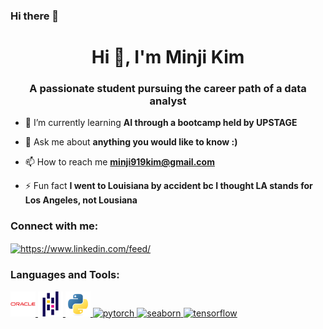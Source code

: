 ### Hi there 👋

<h1 align="center">Hi 👋, I'm Minji Kim</h1>
<h3 align="center">A passionate student pursuing the career path of a data analyst</h3>

- 🌱 I’m currently learning **AI through a bootcamp held by UPSTAGE**

- 💬 Ask me about **anything you would like to know :)**

- 📫 How to reach me **minji919kim@gmail.com**

- ⚡ Fun fact **I went to Louisiana by accident bc I thought LA stands for Los Angeles, not Lousiana**

<h3 align="left">Connect with me:</h3>
<p align="left">
<a href="https://www.linkedin.com/in/minji919kim/" target="blank"><img align="center" src="https://raw.githubusercontent.com/rahuldkjain/github-profile-readme-generator/master/src/images/icons/Social/linked-in-alt.svg" alt="https://www.linkedin.com/feed/" height="30" width="40" /></a>
</p>

<h3 align="left">Languages and Tools:</h3>
<p align="left"> <a href="https://www.oracle.com/" target="_blank" rel="noreferrer"> <img src="https://raw.githubusercontent.com/devicons/devicon/master/icons/oracle/oracle-original.svg" alt="oracle" width="40" height="40"/> </a> <a href="https://pandas.pydata.org/" target="_blank" rel="noreferrer"> <img src="https://raw.githubusercontent.com/devicons/devicon/2ae2a900d2f041da66e950e4d48052658d850630/icons/pandas/pandas-original.svg" alt="pandas" width="40" height="40"/> </a> <a href="https://www.python.org" target="_blank" rel="noreferrer"> <img src="https://raw.githubusercontent.com/devicons/devicon/master/icons/python/python-original.svg" alt="python" width="40" height="40"/> </a> <a href="https://pytorch.org/" target="_blank" rel="noreferrer"> <img src="https://www.vectorlogo.zone/logos/pytorch/pytorch-icon.svg" alt="pytorch" width="40" height="40"/> </a> <a href="https://seaborn.pydata.org/" target="_blank" rel="noreferrer"> <img src="https://seaborn.pydata.org/_images/logo-mark-lightbg.svg" alt="seaborn" width="40" height="40"/> </a> <a href="https://www.tensorflow.org" target="_blank" rel="noreferrer"> <img src="https://www.vectorlogo.zone/logos/tensorflow/tensorflow-icon.svg" alt="tensorflow" width="40" height="40"/> </a> </p>

<!--
**minji919kim/minji919kim** is a ✨ _special_ ✨ repository because its `README.md` (this file) appears on your GitHub profile.

Here are some ideas to get you started:

- 🔭 I’m currently looking for a job
- 🌱 I’m currently learning AI skills with UPSTAGE 
- 👯 I’m looking to collaborate on projects related to LLM
- 🤔 I’m looking for help with anything related to machine learning!
- 💬 Ask me about whatever you want to know
- 📫 How to reach me: email-minji919kim@gmail.com
- 😄 Pronouns: She/Her
- ⚡ Fun fact: I went to Louisiana by accident bc I thought LA stands for Los Angeles, not Lousiana
-->
